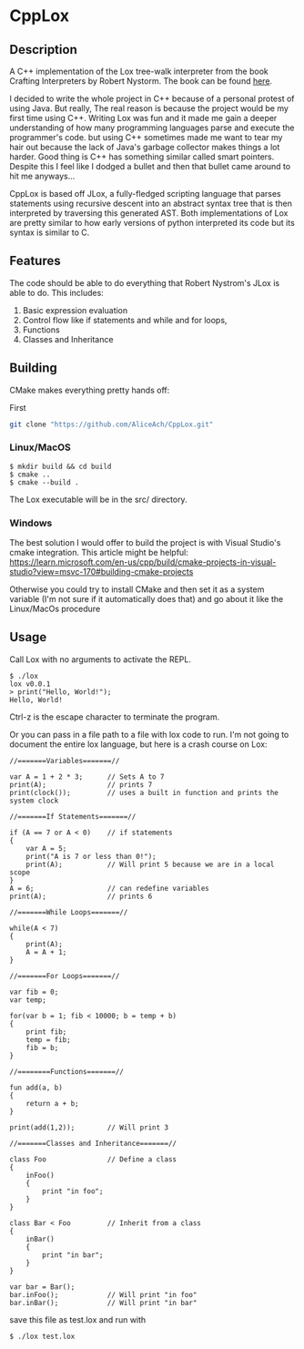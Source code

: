 # CppLox
## Description
A C++ implementation of the Lox tree-walk interpreter from the book Crafting Interpreters by Robert Nystorm. The book can be found [here](https://craftinginterpreters.com/).

I decided to write the whole project in C++ because of a personal protest of using
Java. But really, The real reason is because the project would be my first time using C++.
Writing Lox was fun and it made me gain a deeper understanding of how many programming 
languages parse and execute the programmer's code. but using C++ sometimes made me
want to tear my hair out because the lack of Java's garbage collector makes things a lot harder. Good thing is C++
has something similar called smart pointers. Despite this I feel like I
dodged a bullet and then that bullet came around to hit me anyways...

CppLox is based off JLox, a fully-fledged scripting language that parses statements using 
recursive descent into an abstract syntax tree that is then interpreted by traversing
this generated AST. Both implementations of Lox are pretty similar to how early versions of python interpreted its 
code but its syntax is similar to C.

## Features
The code should be able to do everything that Robert Nystrom's JLox is able to do.
This includes:
1. Basic expression evaluation
2. Control flow like if statements and while and for loops,
3. Functions
4. Classes and Inheritance

## Building
CMake makes everything pretty hands off: 

First 
```bash
git clone "https://github.com/AliceAch/CppLox.git"
```
### Linux/MacOS
```console
$ mkdir build && cd build
$ cmake ..
$ cmake --build .
```
The Lox executable will be in the src/ directory.
### Windows
The best solution I would offer to build the project is with Visual Studio's cmake 
integration. This article might be helpful:
https://learn.microsoft.com/en-us/cpp/build/cmake-projects-in-visual-studio?view=msvc-170#building-cmake-projects

Otherwise you could try to install CMake and then set it as a system variable (I'm not sure if
it automatically does that) and go about it like the Linux/MacOs procedure
## Usage
Call Lox with no arguments to activate the REPL.

```console
$ ./lox
lox v0.0.1
> print("Hello, World!");
Hello, World!
```
Ctrl-z is the escape character to terminate the program.

Or you can pass in a file path to a file with lox code to run.
I'm not going to document the entire lox language, but here is 
a crash course on Lox:

```
//=======Variables=======//

var A = 1 + 2 * 3;      // Sets A to 7
print(A);               // prints 7
print(clock());         // uses a built in function and prints the system clock

//=======If Statements=======//

if (A == 7 or A < 0)    // if statements
{
    var A = 5;
    print("A is 7 or less than 0!");
    print(A);           // Will print 5 because we are in a local scope
}
A = 6;                  // can redefine variables
print(A);               // prints 6

//=======While Loops=======//

while(A < 7)    
{
    print(A);
    A = A + 1;
}

//=======For Loops=======//

var fib = 0;
var temp;

for(var b = 1; fib < 10000; b = temp + b)
{
    print fib;
    temp = fib;
    fib = b;
}

//========Functions=======//

fun add(a, b)
{
    return a + b;
}

print(add(1,2));        // Will print 3

//=======Classes and Inheritance=======//

class Foo               // Define a class
{
    inFoo()
    {
        print "in foo";
    }
}

class Bar < Foo         // Inherit from a class
{
    inBar()
    {
        print "in bar";
    }
}

var bar = Bar();
bar.inFoo();            // Will print "in foo"
bar.inBar();            // Will print "in bar"
```

save this file as test.lox and run with
```console
$ ./lox test.lox
```